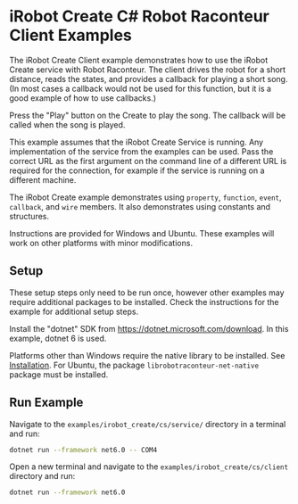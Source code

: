 # iRobot Create C\# Robot Raconteur Client Examples

The iRobot Create Client example demonstrates how to use the iRobot Create service with Robot Raconteur.
The client drives the robot for a short distance, reads the states, and provides a callback for playing
a short song. (In most cases a callback would not be used for this function, but it is a good example of how to use callbacks.)

Press the "Play" button on the Create to play the song. The callback will be called when the song is played.

This example assumes that the iRobot Create Service is running. Any implementation of the service from the examples
can be used. Pass the correct URL as the first argument on the
command line of a different URL is required for the connection, for example if the service is running on a different
machine.

The iRobot Create example demonstrates using `property`, `function`, `event`, `callback`, and `wire` members.
It also demonstrates using constants and structures.

Instructions are provided for Windows and Ubuntu. These examples will work
on other platforms with minor modifications.

## Setup

These setup steps only need to be run once, however other examples may require additional packages to be installed.
Check the instructions for the example for additional setup steps.

Install the "dotnet" SDK from https://dotnet.microsoft.com/download. In this example, dotnet 6 is used.

Platforms other than Windows require the native library to be installed. See
[Installation](https://github.com/robotraconteur/robotraconteur/blob/master/docs/common/installation.md). For
Ubuntu, the package `librobotraconteur-net-native` package must be installed.

## Run Example

Navigate to the `examples/irobot_create/cs/service/` directory in a terminal and run:

```bash
dotnet run --framework net6.0 -- COM4
```

Open a new terminal and navigate to the `examples/irobot_create/cs/client` directory and run:

```bash
dotnet run --framework net6.0
```
